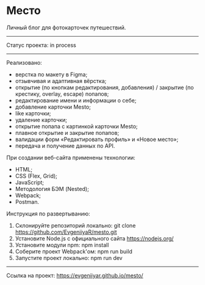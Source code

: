 # Место #

Личный блог для фотокарточек путешествий.

---

Статус проекта: in process

---

Реализовано:
* верстка по макету в Figma;
* отзывчивая и адаптивная вёрстка;
* открытие (по кнопкам редактирования, добавления) / закрытие (по крестику, overlay, escape) попапов;
* редактирование имени и информации о себе;
* добавление карточки Mesto;
* like карточки;
* удаление карточки;
* открытие попапа с картинкой карточки Mesto;
* плавное открытие и закрытие попапов;
* валидации форм «Редактировать профиль» и «Новое место»;
* передача и получение данных по API.

При создании веб-сайта применены технологии:
* HTML;
* CSS (Flex, Grid);
* JavaScript;
* Методология БЭМ (Nested);
* Webpack;
* Postman.

Инструкция по развертыванию:
1. Склонируйте репозиторий локально: git clone https://github.com/EvgeniiyaR/mesto.git
2. Установите Node.js с официального сайта https://nodejs.org/
3. Установите модули npm: npm install
4. Соберите проект Webpack'ом: npm run build
5. Запустите проект локально: npm run dev

---

Ссылка на проект: https://evgeniiyar.github.io/mesto/
